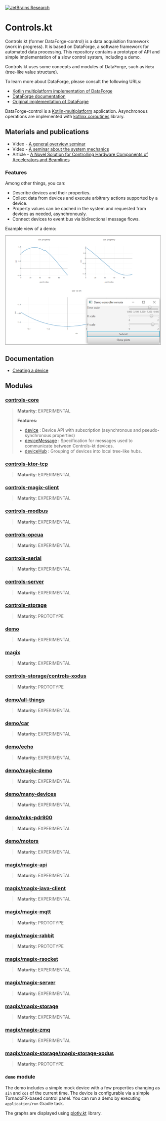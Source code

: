 [![JetBrains Research](https://jb.gg/badges/research.svg)](https://confluence.jetbrains.com/display/ALL/JetBrains+on+GitHub)

# Controls.kt

Controls.kt (former DataForge-control) is a data acquisition framework (work in progress). It is based on DataForge, a software framework for automated data processing.
This repository contains a prototype of API and simple implementation
of a slow control system, including a demo.

Controls.kt uses some concepts and modules of DataForge,
such as `Meta` (tree-like value structure).

To learn more about DataForge, please consult the following URLs:
* [Kotlin multiplatform implementation of DataForge](https://github.com/mipt-npm/dataforge-core)
* [DataForge documentation](http://npm.mipt.ru/dataforge/)
* [Original implementation of DataForge](https://bitbucket.org/Altavir/dataforge/src/default/)

DataForge-control is a [Kotlin-multiplatform](https://kotlinlang.org/docs/reference/multiplatform.html)
application. Asynchronous operations are implemented with
[kotlinx.coroutines](https://github.com/Kotlin/kotlinx.coroutines) library.

## Materials and publications

* Video - [A general overview seminar](https://youtu.be/LO-qjWgXMWc)
* Video - [A seminar about the system mechanics](https://youtu.be/wES0RV5GpoQ)
* Article - [A Novel Solution for Controlling Hardware Components of Accelerators and Beamlines](https://www.preprints.org/manuscript/202108.0336/v1)

### Features
Among other things, you can:
- Describe devices and their properties.
- Collect data from devices and execute arbitrary actions supported by a device.
- Property values can be cached in the system and requested from devices as needed, asynchronously.
- Connect devices to event bus via bidirectional message flows.

Example view of a demo:

![](docs/pictures/demo-view.png)

## Documentation

* [Creating a device](docs/Device%20and%20DeviceSpec.md)

## Modules


### [controls-core](controls-core)
> 
>
> **Maturity**: EXPERIMENTAL
>
> **Features:**
> - [device](controls-core/src/commonMain/kotlin/space/kscience/controls/api/Device.kt) : Device API with subscription (asynchronous and pseudo-synchronous properties)
> - [deviceMessage](controls-core/src/commonMain/kotlin/space/kscience/controls/api/DeviceMessage.kt) : Specification for messages used to communicate between Controls-kt devices.
> - [deviceHub](controls-core/src/commonMain/kotlin/space/kscience/controls/api/DeviceHub.kt) : Grouping of devices into local tree-like hubs.


### [controls-ktor-tcp](controls-ktor-tcp)
> 
>
> **Maturity**: EXPERIMENTAL

### [controls-magix-client](controls-magix-client)
> 
>
> **Maturity**: EXPERIMENTAL

### [controls-modbus](controls-modbus)
> 
>
> **Maturity**: EXPERIMENTAL

### [controls-opcua](controls-opcua)
> 
>
> **Maturity**: EXPERIMENTAL

### [controls-serial](controls-serial)
> 
>
> **Maturity**: EXPERIMENTAL

### [controls-server](controls-server)
> 
>
> **Maturity**: EXPERIMENTAL

### [controls-storage](controls-storage)
> 
>
> **Maturity**: PROTOTYPE

### [demo](demo)
> 
>
> **Maturity**: EXPERIMENTAL

### [magix](magix)
> 
>
> **Maturity**: EXPERIMENTAL

### [controls-storage/controls-xodus](controls-storage/controls-xodus)
> 
>
> **Maturity**: PROTOTYPE

### [demo/all-things](demo/all-things)
> 
>
> **Maturity**: EXPERIMENTAL

### [demo/car](demo/car)
> 
>
> **Maturity**: EXPERIMENTAL

### [demo/echo](demo/echo)
> 
>
> **Maturity**: EXPERIMENTAL

### [demo/magix-demo](demo/magix-demo)
> 
>
> **Maturity**: EXPERIMENTAL

### [demo/many-devices](demo/many-devices)
> 
>
> **Maturity**: EXPERIMENTAL

### [demo/mks-pdr900](demo/mks-pdr900)
> 
>
> **Maturity**: EXPERIMENTAL

### [demo/motors](demo/motors)
> 
>
> **Maturity**: EXPERIMENTAL

### [magix/magix-api](magix/magix-api)
> 
>
> **Maturity**: EXPERIMENTAL

### [magix/magix-java-client](magix/magix-java-client)
> 
>
> **Maturity**: EXPERIMENTAL

### [magix/magix-mqtt](magix/magix-mqtt)
> 
>
> **Maturity**: PROTOTYPE

### [magix/magix-rabbit](magix/magix-rabbit)
> 
>
> **Maturity**: PROTOTYPE

### [magix/magix-rsocket](magix/magix-rsocket)
> 
>
> **Maturity**: EXPERIMENTAL

### [magix/magix-server](magix/magix-server)
> 
>
> **Maturity**: EXPERIMENTAL

### [magix/magix-storage](magix/magix-storage)
> 
>
> **Maturity**: EXPERIMENTAL

### [magix/magix-zmq](magix/magix-zmq)
> 
>
> **Maturity**: EXPERIMENTAL

### [magix/magix-storage/magix-storage-xodus](magix/magix-storage/magix-storage-xodus)
> 
>
> **Maturity**: PROTOTYPE


### `demo` module

The demo includes a simple mock device with a few properties changing as `sin` and `cos` of
the current time. The device is configurable via a simple TornadoFX-based control panel.
You can run a demo by executing `application/run` Gradle task.

The graphs are displayed using [plotly.kt](https://github.com/mipt-npm/plotly.kt) library.
